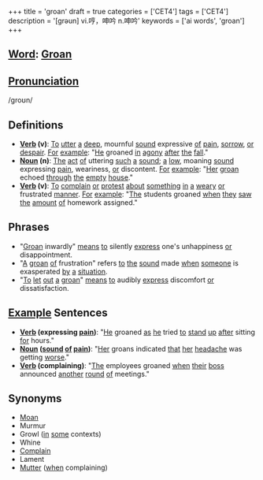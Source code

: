 +++
title = 'groan'
draft = true
categories = ['CET4']
tags = ['CET4']
description = '[grəun] vi.哼，呻吟 n.呻吟'
keywords = ['ai words', 'groan']
+++

## [Word](/en/post/word/): [Groan](/en/post/groan/)

## [Pronunciation](/en/post/pronunciation/)
/ɡroʊn/

## Definitions
- **[Verb](/en/post/verb/) (v)**: [To](/en/post/to/) [utter](/en/post/utter/) [a](/en/post/a/) [deep](/en/post/deep/), mournful [sound](/en/post/sound/) expressive [of](/en/post/of/) [pain](/en/post/pain/), [sorrow](/en/post/sorrow/), [or](/en/post/or/) [despair](/en/post/despair/). [For](/en/post/for/) [example](/en/post/example/): "[He](/en/post/he/) groaned [in](/en/post/in/) [agony](/en/post/agony/) [after](/en/post/after/) [the](/en/post/the/) [fall](/en/post/fall/)."
- **[Noun](/en/post/noun/) (n)**: [The](/en/post/the/) [act](/en/post/act/) [of](/en/post/of/) uttering [such](/en/post/such/) [a](/en/post/a/) [sound](/en/post/sound/); [a](/en/post/a/) [low](/en/post/low/), moaning [sound](/en/post/sound/) expressing [pain](/en/post/pain/), weariness, [or](/en/post/or/) discontent. [For](/en/post/for/) [example](/en/post/example/): "[Her](/en/post/her/) [groan](/en/post/groan/) echoed [through](/en/post/through/) [the](/en/post/the/) [empty](/en/post/empty/) [house](/en/post/house/)."
- **[Verb](/en/post/verb/) (v)**: [To](/en/post/to/) [complain](/en/post/complain/) [or](/en/post/or/) [protest](/en/post/protest/) [about](/en/post/about/) [something](/en/post/something/) [in](/en/post/in/) [a](/en/post/a/) [weary](/en/post/weary/) [or](/en/post/or/) frustrated [manner](/en/post/manner/). [For](/en/post/for/) [example](/en/post/example/): "[The](/en/post/the/) students groaned [when](/en/post/when/) [they](/en/post/they/) [saw](/en/post/saw/) [the](/en/post/the/) [amount](/en/post/amount/) [of](/en/post/of/) homework assigned."

## Phrases
- "[Groan](/en/post/groan/) inwardly" [means](/en/post/means/) [to](/en/post/to/) silently [express](/en/post/express/) one's unhappiness [or](/en/post/or/) disappointment.
- "[A](/en/post/a/) [groan](/en/post/groan/) [of](/en/post/of/) frustration" refers [to](/en/post/to/) [the](/en/post/the/) [sound](/en/post/sound/) made [when](/en/post/when/) [someone](/en/post/someone/) is exasperated [by](/en/post/by/) [a](/en/post/a/) [situation](/en/post/situation/).
- "[To](/en/post/to/) [let](/en/post/let/) [out](/en/post/out/) [a](/en/post/a/) [groan](/en/post/groan/)" [means](/en/post/means/) [to](/en/post/to/) audibly [express](/en/post/express/) discomfort [or](/en/post/or/) dissatisfaction.

## [Example](/en/post/example/) Sentences
- **[Verb](/en/post/verb/) (expressing [pain](/en/post/pain/))**: "[He](/en/post/he/) groaned [as](/en/post/as/) [he](/en/post/he/) tried [to](/en/post/to/) [stand](/en/post/stand/) [up](/en/post/up/) [after](/en/post/after/) sitting [for](/en/post/for/) hours."
- **[Noun](/en/post/noun/) ([sound](/en/post/sound/) [of](/en/post/of/) [pain](/en/post/pain/))**: "[Her](/en/post/her/) groans indicated [that](/en/post/that/) [her](/en/post/her/) [headache](/en/post/headache/) was getting [worse](/en/post/worse/)."
- **[Verb](/en/post/verb/) (complaining)**: "[The](/en/post/the/) employees groaned [when](/en/post/when/) [their](/en/post/their/) [boss](/en/post/boss/) announced [another](/en/post/another/) [round](/en/post/round/) [of](/en/post/of/) meetings."

## Synonyms
- [Moan](/en/post/moan/)
- Murmur
- Growl ([in](/en/post/in/) [some](/en/post/some/) contexts)
- Whine
- [Complain](/en/post/complain/)
- Lament
- [Mutter](/en/post/mutter/) ([when](/en/post/when/) complaining)
